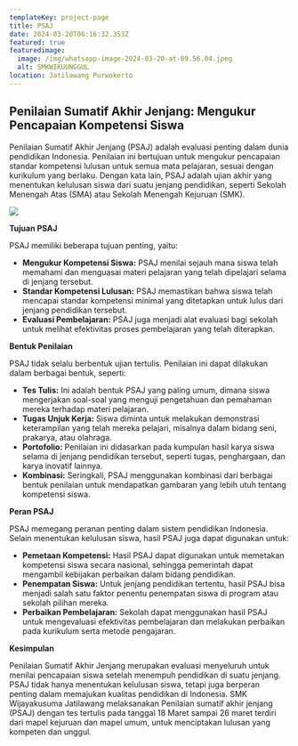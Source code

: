 ```yaml
---
templateKey: project-page
title: PSAJ
date: 2024-03-20T06:16:32.353Z
featured: true
featuredimage:
  image: /img/whatsapp-image-2024-03-20-at-09.56.04.jpeg
  alt: SMKWIKUUNGGUL
location: Jatilawang Purwokerto
---
```



## Penilaian Sumatif Akhir Jenjang: Mengukur Pencapaian Kompetensi Siswa

Penilaian Sumatif Akhir Jenjang (PSAJ) adalah evaluasi penting dalam dunia pendidikan Indonesia. Penilaian ini bertujuan untuk mengukur pencapaian standar kompetensi lulusan untuk semua mata pelajaran, sesuai dengan kurikulum yang berlaku. Dengan kata lain, PSAJ adalah ujian akhir yang menentukan kelulusan siswa dari suatu jenjang pendidikan, seperti Sekolah Menengah Atas (SMA) atau Sekolah Menengah Kejuruan (SMK).

![](/img/cream-green-fun-final-examination-school-a4-document.jpg)

**Tujuan PSAJ**

PSAJ memiliki beberapa tujuan penting, yaitu:

* **Mengukur Kompetensi Siswa:** PSAJ menilai sejauh mana siswa telah memahami dan menguasai materi pelajaran yang telah dipelajari selama di jenjang tersebut.
* **Standar Kompetensi Lulusan:** PSAJ memastikan bahwa siswa telah mencapai standar kompetensi minimal yang ditetapkan untuk lulus dari jenjang pendidikan tersebut.
* **Evaluasi Pembelajaran:** PSAJ juga menjadi alat evaluasi bagi sekolah untuk melihat efektivitas proses pembelajaran yang telah diterapkan.

**Bentuk Penilaian**

PSAJ tidak selalu berbentuk ujian tertulis. Penilaian ini dapat dilakukan dalam berbagai bentuk, seperti:

* **Tes Tulis:** Ini adalah bentuk PSAJ yang paling umum, dimana siswa mengerjakan soal-soal yang menguji pengetahuan dan pemahaman mereka terhadap materi pelajaran.
* **Tugas Unjuk Kerja:** Siswa diminta untuk melakukan demonstrasi keterampilan yang telah mereka pelajari, misalnya dalam bidang seni, prakarya, atau olahraga.
* **Portofolio:** Penilaian ini didasarkan pada kumpulan hasil karya siswa selama di jenjang pendidikan tersebut, seperti tugas, penghargaan, dan karya inovatif lainnya.
* **Kombinasi:** Seringkali, PSAJ menggunakan kombinasi dari berbagai bentuk penilaian untuk mendapatkan gambaran yang lebih utuh tentang kompetensi siswa.

**Peran PSAJ**

PSAJ memegang peranan penting dalam sistem pendidikan Indonesia. Selain menentukan kelulusan siswa, hasil PSAJ juga dapat digunakan untuk:

* **Pemetaan Kompetensi:** Hasil PSAJ dapat digunakan untuk memetakan kompetensi siswa secara nasional, sehingga pemerintah dapat mengambil kebijakan perbaikan dalam bidang pendidikan.
* **Penempatan Siswa:** Untuk jenjang pendidikan tertentu, hasil PSAJ bisa menjadi salah satu faktor penentu penempatan siswa di program atau sekolah pilihan mereka.
* **Perbaikan Pembelajaran:** Sekolah dapat menggunakan hasil PSAJ untuk mengevaluasi efektivitas pembelajaran dan melakukan perbaikan pada kurikulum serta metode pengajaran.

**Kesimpulan**

Penilaian Sumatif Akhir Jenjang merupakan evaluasi menyeluruh untuk menilai pencapaian siswa setelah menempuh pendidikan di suatu jenjang. PSAJ tidak hanya menentukan kelulusan siswa, tetapi juga berperan penting dalam memajukan kualitas pendidikan di Indonesia. SMK Wijayakusuma Jatilawang melaksanakan Penilaian sumatif akhir jenjang  (PSAJ) dengan tes tertulis pada tanggal 18 Maret sampai 26 maret terdiri dari mapel kejuruan dan mapel umum, untuk menciptakan lulusan yang kompeten dan unggul.
